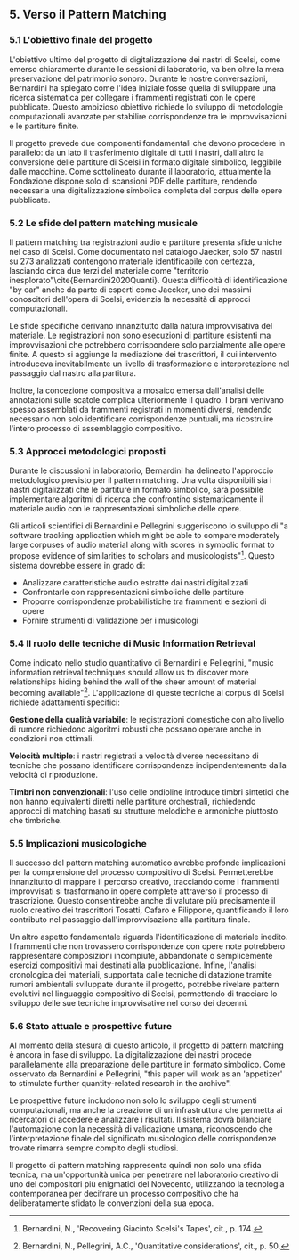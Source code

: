 ## **5. Verso il Pattern Matching**

### **5.1 L'obiettivo finale del progetto**

L'obiettivo ultimo del progetto di digitalizzazione dei nastri di Scelsi, come emerso chiaramente durante le sessioni di laboratorio, va ben oltre la mera preservazione del patrimonio sonoro. Durante le nostre conversazioni, Bernardini ha spiegato come l'idea iniziale fosse quella di sviluppare una ricerca sistematica per collegare i frammenti registrati con le opere pubblicate. Questo ambizioso obiettivo richiede lo sviluppo di metodologie computazionali avanzate per stabilire corrispondenze tra le improvvisazioni e le partiture finite.

Il progetto prevede due componenti fondamentali che devono procedere in parallelo: da un lato il trasferimento digitale di tutti i nastri, dall'altro la conversione delle partiture di Scelsi in formato digitale simbolico, leggibile dalle macchine. Come sottolineato durante il laboratorio, attualmente la Fondazione dispone solo di scansioni PDF delle partiture, rendendo necessaria una digitalizzazione simbolica completa del corpus delle opere pubblicate.

### **5.2 Le sfide del pattern matching musicale**

Il pattern matching tra registrazioni audio e partiture presenta sfide uniche nel caso di Scelsi. Come documentato nel catalogo Jaecker, solo 57 nastri su 273 analizzati contengono materiale identificabile con certezza, lasciando circa due terzi del materiale come "territorio inesplorato"\cite{Bernardini2020Quanti}. Questa difficoltà di identificazione "by ear" anche da parte di esperti come Jaecker, uno dei massimi conoscitori dell'opera di Scelsi, evidenzia la necessità di approcci computazionali.

Le sfide specifiche derivano innanzitutto dalla natura improvvisativa del materiale. Le registrazioni non sono esecuzioni di partiture esistenti ma improvvisazioni che potrebbero corrispondere solo parzialmente alle opere finite. A questo si aggiunge la mediazione dei trascrittori, il cui intervento introduceva inevitabilmente un livello di trasformazione e interpretazione nel passaggio dal nastro alla partitura. 

Inoltre, la concezione compositiva a mosaico emersa dall'analisi delle annotazioni sulle scatole complica ulteriormente il quadro. I brani venivano spesso assemblati da frammenti registrati in momenti diversi, rendendo necessario non solo identificare corrispondenze puntuali, ma ricostruire l'intero processo di assemblaggio compositivo.

### **5.3 Approcci metodologici proposti**

Durante le discussioni in laboratorio, Bernardini ha delineato l'approccio metodologico previsto per il pattern matching. Una volta disponibili sia i nastri digitalizzati che le partiture in formato simbolico, sarà possibile implementare algoritmi di ricerca che confrontino sistematicamente il materiale audio con le rappresentazioni simboliche delle opere.

Gli articoli scientifici di Bernardini e Pellegrini suggeriscono lo sviluppo di "a software tracking application which might be able to compare moderately large corpuses of audio material along with scores in symbolic format to propose evidence of similarities to scholars and musicologists"[^70]. Questo sistema dovrebbe essere in grado di:

- Analizzare caratteristiche audio estratte dai nastri digitalizzati
- Confrontarle con rappresentazioni simboliche delle partiture
- Proporre corrispondenze probabilistiche tra frammenti e sezioni di opere
- Fornire strumenti di validazione per i musicologi

### **5.4 Il ruolo delle tecniche di Music Information Retrieval**

Come indicato nello studio quantitativo di Bernardini e Pellegrini, "music information retrieval techniques should allow us to discover more relationships hiding behind the wall of the sheer amount of material becoming available"[^71]. L'applicazione di queste tecniche al corpus di Scelsi richiede adattamenti specifici:

**Gestione della qualità variabile**: le registrazioni domestiche con alto livello di rumore richiedono algoritmi robusti che possano operare anche in condizioni non ottimali.

**Velocità multiple**: i nastri registrati a velocità diverse necessitano di tecniche che possano identificare corrispondenze indipendentemente dalla velocità di riproduzione.

**Timbri non convenzionali**: l'uso delle ondioline introduce timbri sintetici che non hanno equivalenti diretti nelle partiture orchestrali, richiedendo approcci di matching basati su strutture melodiche e armoniche piuttosto che timbriche.

### **5.5 Implicazioni musicologiche**

Il successo del pattern matching automatico avrebbe profonde implicazioni per la comprensione del processo compositivo di Scelsi. Permetterebbe innanzitutto di mappare il percorso creativo, tracciando come i frammenti improvvisati si trasformano in opere complete attraverso il processo di trascrizione. Questo consentirebbe anche di valutare più precisamente il ruolo creativo dei trascrittori Tosatti, Cafaro e Filippone, quantificando il loro contributo nel passaggio dall'improvvisazione alla partitura finale.

Un altro aspetto fondamentale riguarda l'identificazione di materiale inedito. I frammenti che non trovassero corrispondenze con opere note potrebbero rappresentare composizioni incompiute, abbandonate o semplicemente esercizi compositivi mai destinati alla pubblicazione. Infine, l'analisi cronologica dei materiali, supportata dalle tecniche di datazione tramite rumori ambientali sviluppate durante il progetto, potrebbe rivelare pattern evolutivi nel linguaggio compositivo di Scelsi, permettendo di tracciare lo sviluppo delle sue tecniche improvvisative nel corso dei decenni.

### **5.6 Stato attuale e prospettive future**

Al momento della stesura di questo articolo, il progetto di pattern matching è ancora in fase di sviluppo. La digitalizzazione dei nastri procede parallelamente alla preparazione delle partiture in formato simbolico. Come osservato da Bernardini e Pellegrini, "this paper will work as an 'appetizer' to stimulate further quantity-related research in the archive".

Le prospettive future includono non solo lo sviluppo degli strumenti computazionali, ma anche la creazione di un'infrastruttura che permetta ai ricercatori di accedere e analizzare i risultati. Il sistema dovrà bilanciare l'automazione con la necessità di validazione umana, riconoscendo che l'interpretazione finale del significato musicologico delle corrispondenze trovate rimarrà sempre compito degli studiosi.

Il progetto di pattern matching rappresenta quindi non solo una sfida tecnica, ma un'opportunità unica per penetrare nel laboratorio creativo di uno dei compositori più enigmatici del Novecento, utilizzando la tecnologia contemporanea per decifrare un processo compositivo che ha deliberatamente sfidato le convenzioni della sua epoca.


[^67]: Bernardini, N., Pellegrini, A.C., 'Quantitative considerations over the Tapes of Giacinto Scelsi', 2012, p. 47.


[^70]: Bernardini, N., 'Recovering Giacinto Scelsi's Tapes', cit., p. 174.

[^71]: Bernardini, N., Pellegrini, A.C., 'Quantitative considerations', cit., p. 50.

